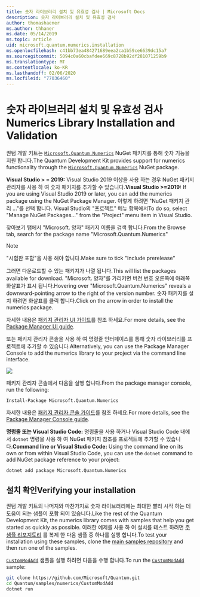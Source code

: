 ```yaml
---
title: 숫자 라이브러리 설치 및 유효성 검사 | Microsoft Docs
description: 숫자 라이브러리 설치 및 유효성 검사
author: thomashaener
ms.author: thhaner
ms.date: 05/14/2019
ms.topic: article
uid: microsoft.quantum.numerics.installation
ms.openlocfilehash: c41bb73ea484271689eea2ca1b59ce6639dc15a7
ms.sourcegitcommit: 5094c0a60cbafdee669c8728b92df281071259b9
ms.translationtype: MT
ms.contentlocale: ko-KR
ms.lasthandoff: 02/06/2020
ms.locfileid: "77036460"
---
```

# <a name="numerics-library-installation-and-validation"></a><span data-ttu-id="f134c-103">숫자 라이브러리 설치 및 유효성 검사</span><span class="sxs-lookup"><span data-stu-id="f134c-103">Numerics Library Installation and Validation</span></span>

<span data-ttu-id="f134c-104">퀀텀 개발 키트는 [`Microsoft.Quantum.Numerics`](https://www.nuget.org/packages/Microsoft.Quantum.Numerics) NuGet 패키지를 통해 숫자 기능을 지원 합니다.</span><span class="sxs-lookup"><span data-stu-id="f134c-104">The Quantum Development Kit provides support for numerics functionality through the [`Microsoft.Quantum.Numerics`](https://www.nuget.org/packages/Microsoft.Quantum.Numerics) NuGet package.</span></span>

<span data-ttu-id="f134c-105">**Visual Studio > = 2019:** Visual Studio 2019 이상을 사용 하는 경우 NuGet 패키지 관리자를 사용 하 여 숫자 패키지를 추가할 수 있습니다.</span><span class="sxs-lookup"><span data-stu-id="f134c-105">**Visual Studio >=2019:** If you are using Visual Studio 2019 or later, you can add the numerics package using the NuGet Package Manager.</span></span>
<span data-ttu-id="f134c-106">이렇게 하려면 "NuGet 패키지 관리 ..."를 선택 합니다. Visual Studio의 "프로젝트" 메뉴 항목에서</span><span class="sxs-lookup"><span data-stu-id="f134c-106">To do so, select "Manage NuGet Packages..." from the "Project" menu item in Visual Studio.</span></span>

<span data-ttu-id="f134c-107">찾아보기 탭에서 "Microsoft. 양자" 패키지 이름을 검색 합니다.</span><span class="sxs-lookup"><span data-stu-id="f134c-107">From the Browse tab, search for the package name "Microsoft.Quantum.Numerics"</span></span>

> [!NOTE]
> <span data-ttu-id="f134c-108">"시험판 포함"을 사용 해야 합니다.</span><span class="sxs-lookup"><span data-stu-id="f134c-108">Make sure to tick "Include prerelease"</span></span>

<span data-ttu-id="f134c-109">그러면 다운로드할 수 있는 패키지가 나열 됩니다.</span><span class="sxs-lookup"><span data-stu-id="f134c-109">This will list the packages available for download.</span></span>
<span data-ttu-id="f134c-110">"Microsoft. 양자"를 가리키면 버전 번호 오른쪽에 아래쪽 화살표가 표시 됩니다.</span><span class="sxs-lookup"><span data-stu-id="f134c-110">Hovering over "Microsoft.Quantum.Numerics" reveals a downward-pointing arrow to the right of the version number.</span></span>
<span data-ttu-id="f134c-111">숫자 패키지를 설치 하려면 화살표를 클릭 합니다.</span><span class="sxs-lookup"><span data-stu-id="f134c-111">Click on the arrow in order to install the numerics package.</span></span>

<span data-ttu-id="f134c-112">자세한 내용은 [패키지 관리자 UI 가이드](https://docs.microsoft.com/nuget/tools/package-manager-ui)를 참조 하세요.</span><span class="sxs-lookup"><span data-stu-id="f134c-112">For more details, see the [Package Manager UI guide](https://docs.microsoft.com/nuget/tools/package-manager-ui).</span></span>

<span data-ttu-id="f134c-113">또는 패키지 관리자 콘솔을 사용 하 여 명령줄 인터페이스를 통해 숫자 라이브러리를 프로젝트에 추가할 수 있습니다.</span><span class="sxs-lookup"><span data-stu-id="f134c-113">Alternatively, you can use the Package Manager Console to add the numerics library to your project via the command line interface.</span></span>

![](../../media/vs2017-nuget-console-menu.png)

<span data-ttu-id="f134c-114">패키지 관리자 콘솔에서 다음을 실행 합니다.</span><span class="sxs-lookup"><span data-stu-id="f134c-114">From the package manager console, run the following:</span></span>

```
Install-Package Microsoft.Quantum.Numerics
```

<span data-ttu-id="f134c-115">자세한 내용은 [패키지 관리자 콘솔 가이드](https://docs.microsoft.com/nuget/tools/package-manager-console)를 참조 하세요.</span><span class="sxs-lookup"><span data-stu-id="f134c-115">For more details, see the [Package Manager Console guide](https://docs.microsoft.com/nuget/tools/package-manager-console).</span></span>

<span data-ttu-id="f134c-116">**명령줄 또는 Visual Studio Code:** 명령줄을 사용 하거나 Visual Studio Code 내에서 `dotnet` 명령을 사용 하 여 NuGet 패키지 참조를 프로젝트에 추가할 수 있습니다.</span><span class="sxs-lookup"><span data-stu-id="f134c-116">**Command line or Visual Studio Code:** Using the command line on its own or from within Visual Studio Code, you can use the `dotnet` command to add NuGet package reference to your project:</span></span>

```dotnetcli
dotnet add package Microsoft.Quantum.Numerics
```


## <a name="verifying-your-installation"></a><span data-ttu-id="f134c-117">설치 확인</span><span class="sxs-lookup"><span data-stu-id="f134c-117">Verifying your installation</span></span>

<span data-ttu-id="f134c-118">퀀텀 개발 키트의 나머지와 마찬가지로 숫자 라이브러리에는 최대한 빨리 시작 하는 데 도움이 되는 샘플이 포함 되어 있습니다.</span><span class="sxs-lookup"><span data-stu-id="f134c-118">Like the rest of the Quantum Development Kit, the numerics library comes with samples that help you get started as quickly as possible.</span></span>
<span data-ttu-id="f134c-119">이러한 예제를 사용 하 여 설치를 테스트 하려면 [주 샘플 리포지토리](https://github.com/Microsoft/Quantum) 를 복제 한 다음 샘플 중 하나를 실행 합니다.</span><span class="sxs-lookup"><span data-stu-id="f134c-119">To test your installation using these samples, clone the [main samples repository](https://github.com/Microsoft/Quantum) and then run one of the samples.</span></span>

<span data-ttu-id="f134c-120">[`CustomModAdd`](https://github.com/microsoft/Quantum/tree/master/samples/numerics/CustomModAdd) 샘플을 실행 하려면 다음을 수행 합니다.</span><span class="sxs-lookup"><span data-stu-id="f134c-120">To run the [`CustomModAdd`](https://github.com/microsoft/Quantum/tree/master/samples/numerics/CustomModAdd) sample:</span></span>

```bash
git clone https://github.com/Microsoft/Quantum.git
cd Quantum/samples/numerics/CustomModAdd
dotnet run
```
